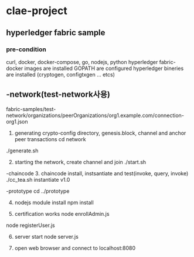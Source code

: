 # clae-project

## hyperledger fabric sample
### pre-condition
curl, docker, docker-compose, go, nodejs, python
hyperledger fabric-docker images are installed
GOPATH are configured
hyperledger bineries are installed (cryptogen, configtxgen ... etcs)
## -network(test-network사용)
 fabric-samples/test-network/organizations/peerOrganizations/org1.example.com/connection-org1.json
1. generating crypto-config directory, genesis.block, channel and anchor peer transactions
cd network

./generate.sh

2. starting the network, create channel and join
./start.sh

-chaincode
3. chaincode install, instsantiate and test(invoke, query, invoke)
./cc_tea.sh instantiate v1.0

-prototype
cd ../prototype

4. nodejs module install
npm install

5. certification works
node enrollAdmin.js

node registerUser.js

6. server start
node server.js

7. open web browser and connect to localhost:8080
